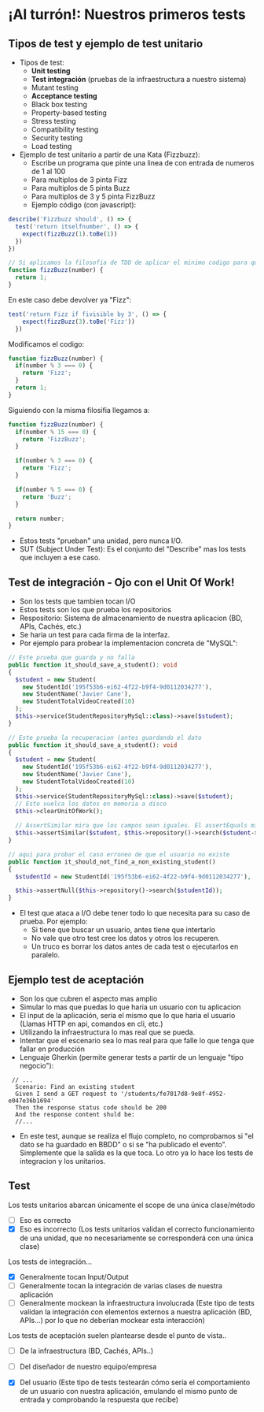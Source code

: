 # ¡Al turrón!: Nuestros primeros tests

## Tipos de test y ejemplo de test unitario

* Tipos de test:
  * **Unit testing**
  * **Test integración** (pruebas de la infraestructura a nuestro sistema)
  * Mutant testing
  * **Acceptance testing**
  * Black box testing
  * Property-based testing
  * Stress testing
  * Compatibility testing
  * Security testing
  * Load testing
* Ejemplo de test unitario a partir de una Kata (Fizzbuzz):
  * Escribe un programa que pinte una linea de con entrada de numeros de 1 al 100
  * Para multiplos de 3 pinta Fizz
  * Para multiplos de 5 pinta Buzz
  * Para multiplos de 3 y 5 pinta FizzBuzz
  * Ejemplo código (con javascript):  
```javascript
describe('Fizzbuzz should', () => {
  test('return itselfnumber', () => {
    expect(fizzBuzz(1).toBe(1))
  })
})

// Si aplicamos la filosofia de TDD de aplicar el minimo codigo para que funcione:
function fizzBuzz(number) {
  return 1;
}
```
En este caso debe devolver ya "Fizz":
```javascript
test('return Fizz if fivisible by 3', () => {
    expect(fizzBuzz(3).toBe('Fizz'))
  })
```

Modificamos el codigo:
```javascript
function fizzBuzz(number) {
  if(number % 3 === 0) {
    return 'Fizz';
  }
  return 1;
}
```

Siguiendo con la misma filosifia llegamos a:

```javascript
function fizzBuzz(number) {
  if(number % 15 === 0) {
    return 'FizzBuzz';
  }

  if(number % 3 === 0) {
    return 'Fizz';
  }

  if(number % 5 === 0) {
    return 'Buzz';
  }

  return number;
}
```

* Estos tests "prueban" una unidad, pero nunca I/O.
* SUT (Subject Under Test): Es el conjunto del "Describe" mas los tests que incluyen a ese caso.

## Test de integración - Ojo con el Unit Of Work!

* Son los tests que tambien tocan I/O
* Estos tests son los que prueba los repositorios
* Respositorio: Sistema de almacenamiento de nuestra aplicacion (BD, APIs, Cachés, etc.)
* Se haria un test para cada firma de la interfaz.
* Por ejemplo para probear la implementacion concreta de "MySQL":

```php
// Este prueba que guarda y no falla
public function it_should_save_a_student(): void 
{
  $student = new Student(
    new StudentId('195f53b6-ei62-4f22-b9f4-9d0112034277'),
    new StudentName('Javier Cane'),
    new StudentTotalVideoCreated(10)
  );
  $this->service(StudentRepositoryMySql::class)->save($student);
}

// Este prueba la recuperacion (antes guardando el dato
public function it_should_save_a_student(): void 
{
  $student = new Student(
    new StudentId('195f53b6-ei62-4f22-b9f4-9d0112034277'),
    new StudentName('Javier Cane'),
    new StudentTotalVideoCreated(10)
  );
  $this->service(StudentRepositoryMySql::class)->save($student);
  // Esto vuelca los datos en memoria a disco
  $this->clearUnitOfWork();
  
  // AssertSimilar mira que los campos sean iguales. El assertEquals miraria que la referencia sea igual, y en este caso no.
  $this->assertSimilar($student, $this->repository()->search($student->id()));
}

// aqui para probar el caso erroneo de que el usuario no existe
public function it_should_not_find_a_non_existing_student()
{
  $studentId = new StudentId('195f53b6-ei62-4f22-b9f4-9d0112034277'),

  $this->assertNull($this->repository()->search($studentId));
}
```

 * El test que ataca a I/O debe tener todo lo que necesita para su caso de prueba. Por ejemplo:
   * Si tiene que buscar un usuario, antes tiene que intertarlo
   * No vale que otro test cree los datos y otros los recuperen.
   * Un truco es borrar los datos antes de cada test o ejecutarlos en paralelo.
   
## Ejemplo test de aceptación

* Son los que cubren el aspecto mas amplio
* Simular lo mas que puedas lo que haria un usuario con tu aplicacion
* El input de la aplicación, seria el mismo que lo que haria el usuario (Llamas HTTP en api, comandos en cli, etc.)
* Utilizando la infraestructura lo mas real que se pueda.
* Intentar que el escenario sea lo mas real para que falle lo que tenga que fallar en producción
* Lenguaje Gherkin (permite generar tests a partir de un lenguaje "tipo negocio"):

```
 // ...
  Scenario: Find an existing student
  Given I send a GET request to '/students/fe7017d8-9e8f-4952-e047e36b1694'
  Then the response status code should be 200
  And the response content shuld be:
  //...
```

* En este test, aunque se realiza el flujo completo, no comprobamos si "el dato se ha guardado en BBDD" o si se "ha publicado el evento". Simplemente que la salida es la que toca. Lo otro ya lo hace los tests de integracion y los unitarios.


## Test
Los tests unitarios abarcan únicamente el scope de una única clase/método
- [ ] Eso es correcto
- [x] Eso es incorrecto
(Los tests unitarios validan el correcto funcionamiento de una unidad, que no necesariamente se corresponderá con una única clase)

Los tests de integración...
- [x] Generalmente tocan Input/Output
- [ ] Generalmente tocan la integración de varias clases de nuestra aplicación
- [ ] Generalmente mockean la infraestructura involucrada
(Este tipo de tests validan la integración con elementos externos a nuestra aplicación (BD, APIs...) por lo que no deberían mockear esta interacción)

Los tests de aceptación suelen plantearse desde el punto de vista..
- [ ] De la infraestructura (BD, Cachés, APIs..)
- [ ] Del diseñador de nuestro equipo/empresa
- [x] Del usuario
(Este tipo de tests testearán cómo sería el comportamiento de un usuario con nuestra aplicación, emulando el mismo punto de entrada y comprobando la respuesta que recibe)


